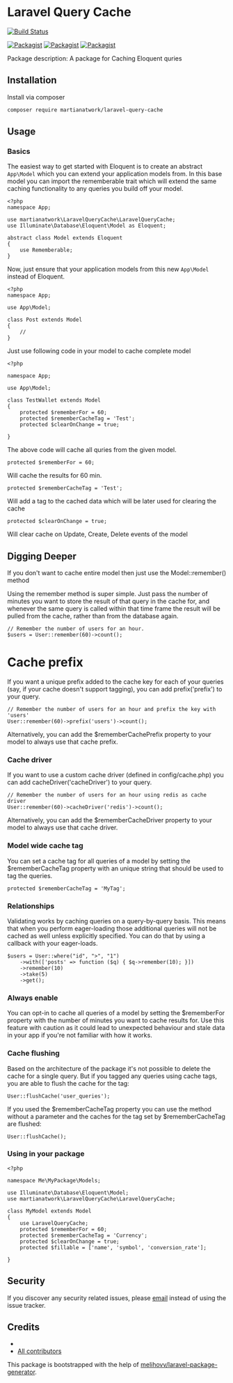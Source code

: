 # Laravel Query Cache

[![Build Status](https://travis-ci.org/martianatwork/laravel-query-cache.svg?branch=master)](https://travis-ci.org/martianatwork/laravel-query-cache)

[![Packagist](https://img.shields.io/packagist/v/martianatwork/laravel-query-cache.svg)](https://packagist.org/packages/martianatwork/laravel-query-cache)
[![Packagist](https://poser.pugx.org/martianatwork/laravel-query-cache/d/total.svg)](https://packagist.org/packages/martianatwork/laravel-query-cache)
[![Packagist](https://img.shields.io/packagist/l/martianatwork/laravel-query-cache.svg)](https://packagist.org/packages/martianatwork/laravel-query-cache)

Package description: A package for Caching Eloquent quries

## Installation

Install via composer
```bash
composer require martianatwork/laravel-query-cache
```

## Usage

### Basics
The easiest way to get started with Eloquent is to create an abstract `App\Model` which you can extend your application models from. In this base model you can import the rememberable trait which will extend the same caching functionality to any queries you build off your model.

```
<?php
namespace App;

use martianatwork\LaravelQueryCache\LaravelQueryCache;
use Illuminate\Database\Eloquent\Model as Eloquent;

abstract class Model extends Eloquent
{
    use Rememberable;
}
```
Now, just ensure that your application models from this new `App\Model` instead of Eloquent.

```
<?php
namespace App;

use App\Model;

class Post extends Model
{
    //
}

```

Just use following code in your model to cache complete model
```
<?php

namespace App;

use App\Model;

class TestWallet extends Model
{
    protected $rememberFor = 60;
    protected $rememberCacheTag = 'Test';
    protected $clearOnChange = true;

}
```
The above code will cache all quries from the given model.
```
protected $rememberFor = 60;
```
Will cache the results for 60 min.
```
protected $rememberCacheTag = 'Test';
```
Will add a tag to the cached data which will be later used for clearing the cache
```
protected $clearOnChange = true;
```
Will clear cache on Update, Create, Delete events of the model

## Digging Deeper

If you don't want to cache entire model then just use the Model::remember() method

Using the remember method is super simple. Just pass the number of minutes you want to store the result of that query in the cache for, and whenever the same query is called within that time frame the result will be pulled from the cache, rather than from the database again.

```
// Remember the number of users for an hour.
$users = User::remember(60)->count();
```
# Cache prefix
If you want a unique prefix added to the cache key for each of your queries (say, if your cache doesn't support tagging), you can add prefix('prefix') to your query.

```
// Remember the number of users for an hour and prefix the key with 'users'
User::remember(60)->prefix('users')->count();
```

Alternatively, you can add the $rememberCachePrefix property to your model to always use that cache prefix.

### Cache driver
If you want to use a custom cache driver (defined in config/cache.php) you can add cacheDriver('cacheDriver') to your query.

```
// Remember the number of users for an hour using redis as cache driver
User::remember(60)->cacheDriver('redis')->count();
```
Alternatively, you can add the $rememberCacheDriver property to your model to always use that cache driver.

### Model wide cache tag

You can set a cache tag for all queries of a model by setting the $rememberCacheTag property with an unique string that should be used to tag the queries.
```
protected $rememberCacheTag = 'MyTag';
```
### Relationships

Validating works by caching queries on a query-by-query basis. This means that when you perform eager-loading those additional queries will not be cached as well unless explicitly specified. You can do that by using a callback with your eager-loads.

```
$users = User::where("id", ">", "1")
    ->with(['posts' => function ($q) { $q->remember(10); }])
    ->remember(10)
    ->take(5)
    ->get();
```
    
### Always enable

You can opt-in to cache all queries of a model by setting the $rememberFor property with the number of minutes you want to cache results for. Use this feature with caution as it could lead to unexpected behaviour and stale data in your app if you're not familiar with how it works.

### Cache flushing
Based on the architecture of the package it's not possible to delete the cache for a single query. But if you tagged any queries using cache tags, you are able to flush the cache for the tag:

```User::flushCache('user_queries');```

If you used the $rememberCacheTag property you can use the method without a parameter and the caches for the tag set by $rememberCacheTag are flushed:

```User::flushCache();```

### Using in your package
```
<?php

namespace Me\MyPackage\Models;

use Illuminate\Database\Eloquent\Model;
use martianatwork\LaravelQueryCache\LaravelQueryCache;

class MyModel extends Model
{
    use LaravelQueryCache;
    protected $rememberFor = 60;
    protected $rememberCacheTag = 'Currency';
    protected $clearOnChange = true;
    protected $fillable = ['name', 'symbol', 'conversion_rate'];

}
```

## Security

If you discover any security related issues, please [email](mailto:bavesh@baveshdeshmukh.com)
instead of using the issue tracker.

## Credits

- [](https://github.com/martianatwork/laravel-query-cache)
- [All contributors](https://github.com/martianatwork/laravel-query-cache/graphs/contributors)

This package is bootstrapped with the help of
[melihovv/laravel-package-generator](https://github.com/melihovv/laravel-package-generator).
